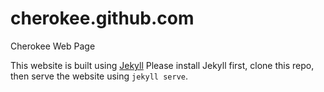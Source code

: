 # cherokee.github.com
Cherokee Web Page

This website is built using [Jekyll](https://jekyllrb.com/docs/installation/) Please install Jekyll first, clone this repo, then serve the website using `jekyll serve`.
